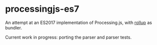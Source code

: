 # processingjs-es7

An attempt at an ES2017 implementation of Processing.js, with [rollup](http://rollupjs.org/guide/) as bundler.

Current work in progress: porting the parser and parser tests.
